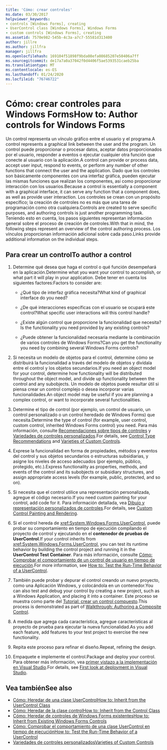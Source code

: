 ```yaml
---
title: 'Cómo: crear controles'
ms.date: 03/30/2017
helpviewer_keywords:
- controls [Windows Forms], creating
- UserControl class [Windows Forms], Windows Forms
- custom controls [Windows Forms], creating
ms.assetid: 7570e982-545b-4c3a-a7c7-55581d313400
author: jillre
ms.author: jillfra
manager: jillfra
ms.openlocfilehash: 169104f51898f9bda08efa08685207e50406a7ff
ms.sourcegitcommit: de17a7a0a37042f0d4406f5ae5393531caeb25ba
ms.translationtype: MT
ms.contentlocale: es-ES
ms.lasthandoff: 01/24/2020
ms.locfileid: "76746722"
---
```

# <a name="how-to-author-controls-for-windows-forms"></a><span data-ttu-id="e73b3-102">Cómo: crear controles para Windows Forms</span><span class="sxs-lookup"><span data-stu-id="e73b3-102">How to: Author controls for Windows Forms</span></span>

<span data-ttu-id="e73b3-103">Un control representa un vínculo gráfico entre el usuario y el programa.</span><span class="sxs-lookup"><span data-stu-id="e73b3-103">A control represents a graphical link between the user and the program.</span></span> <span data-ttu-id="e73b3-104">Un control puede proporcionar o procesar datos, aceptar datos proporcionados por el usuario, responder a eventos o ejecutar cualquier otra función que conecte al usuario con la aplicación.</span><span class="sxs-lookup"><span data-stu-id="e73b3-104">A control can provide or process data, accept user input, respond to events, or perform any number of other functions that connect the user and the application.</span></span> <span data-ttu-id="e73b3-105">Dado que los controles son básicamente componentes con una interfaz gráfica, pueden ejecutar las mismas funciones que realizan los componentes, así como proporcionar interacción con los usuarios.</span><span class="sxs-lookup"><span data-stu-id="e73b3-105">Because a control is essentially a component with a graphical interface, it can serve any function that a component does, as well as provide user interaction.</span></span> <span data-ttu-id="e73b3-106">Los controles se crean con un propósito específico; la creación de controles no es más que una tarea de programación como otra cualquiera.</span><span class="sxs-lookup"><span data-stu-id="e73b3-106">Controls are created to serve specific purposes, and authoring controls is just another programming task.</span></span> <span data-ttu-id="e73b3-107">Teniendo esto en cuenta, los pasos siguientes representan información general sobre el proceso de creación de controles.</span><span class="sxs-lookup"><span data-stu-id="e73b3-107">With that in mind, the following steps represent an overview of the control authoring process.</span></span> <span data-ttu-id="e73b3-108">Los vínculos proporcionan información adicional sobre cada paso.</span><span class="sxs-lookup"><span data-stu-id="e73b3-108">Links provide additional information on the individual steps.</span></span>

## <a name="to-author-a-control"></a><span data-ttu-id="e73b3-109">Para crear un control</span><span class="sxs-lookup"><span data-stu-id="e73b3-109">To author a control</span></span>

1. <span data-ttu-id="e73b3-110">Determine qué desea que haga el control o qué función desempeñará en la aplicación.</span><span class="sxs-lookup"><span data-stu-id="e73b3-110">Determine what you want your control to accomplish, or what part it will play in your application.</span></span> <span data-ttu-id="e73b3-111">Debe tener en cuenta los siguientes factores:</span><span class="sxs-lookup"><span data-stu-id="e73b3-111">Factors to consider are:</span></span>

    - <span data-ttu-id="e73b3-112">¿Qué tipo de interfaz gráfica necesita?</span><span class="sxs-lookup"><span data-stu-id="e73b3-112">What kind of graphical interface do you need?</span></span>

    - <span data-ttu-id="e73b3-113">¿De qué interacciones específicas con el usuario se ocupará este control?</span><span class="sxs-lookup"><span data-stu-id="e73b3-113">What specific user interactions will this control handle?</span></span>

    - <span data-ttu-id="e73b3-114">¿Existe algún control que proporcione la funcionalidad que necesita?</span><span class="sxs-lookup"><span data-stu-id="e73b3-114">Is the functionality you need provided by any existing controls?</span></span>

    - <span data-ttu-id="e73b3-115">¿Puede obtener la funcionalidad necesaria mediante la combinación de varios controles de Windows Forms?</span><span class="sxs-lookup"><span data-stu-id="e73b3-115">Can you get the functionality you need by combining several Windows Forms controls?</span></span>

2. <span data-ttu-id="e73b3-116">Si necesita un modelo de objetos para el control, determine cómo se distribuirá la funcionalidad a través del modelo de objetos y divídala entre el control y los objetos secundarios.</span><span class="sxs-lookup"><span data-stu-id="e73b3-116">If you need an object model for your control, determine how functionality will be distributed throughout the object model, and divide up functionality between the control and any subobjects.</span></span> <span data-ttu-id="e73b3-117">Un modelo de objetos puede resultar útil si piensa crear un control complejo o desea incorporar varias funcionalidades.</span><span class="sxs-lookup"><span data-stu-id="e73b3-117">An object model may be useful if you are planning a complex control, or want to incorporate several functionalities.</span></span>

3. <span data-ttu-id="e73b3-118">Determine el tipo de control (por ejemplo, un control de usuario, un control personalizado o un control heredado de Windows Forms) que necesita.</span><span class="sxs-lookup"><span data-stu-id="e73b3-118">Determine the type of control (for example, user control, custom control, inherited Windows Forms control) you need.</span></span> <span data-ttu-id="e73b3-119">Para más información, consulte [Recomendaciones sobre tipos de controles](control-type-recommendations.md) y [Variedades de controles personalizados](varieties-of-custom-controls.md).</span><span class="sxs-lookup"><span data-stu-id="e73b3-119">For details, see [Control Type Recommendations](control-type-recommendations.md) and [Varieties of Custom Controls](varieties-of-custom-controls.md).</span></span>

4. <span data-ttu-id="e73b3-120">Exprese la funcionalidad en forma de propiedades, métodos y eventos del control y sus objetos secundarios o estructuras subsidiarias, y asigne los niveles de acceso adecuados (por ejemplo, público, protegido, etc.).</span><span class="sxs-lookup"><span data-stu-id="e73b3-120">Express functionality as properties, methods, and events of the control and its subobjects or subsidiary structures, and assign appropriate access levels (for example, public, protected, and so on).</span></span>

5. <span data-ttu-id="e73b3-121">Si necesita que el control utilice una representación personalizada, agregue el código necesario.</span><span class="sxs-lookup"><span data-stu-id="e73b3-121">If you need custom painting for your control, add code for it.</span></span> <span data-ttu-id="e73b3-122">Para información detallada, vea [Dibujo y representación personalizados de controles](custom-control-painting-and-rendering.md).</span><span class="sxs-lookup"><span data-stu-id="e73b3-122">For details, see [Custom Control Painting and Rendering](custom-control-painting-and-rendering.md).</span></span>

6. <span data-ttu-id="e73b3-123">Si el control hereda de <xref:System.Windows.Forms.UserControl>, puede probar su comportamiento en tiempo de ejecución compilando el proyecto de control y ejecutando en el **contenedor de pruebas de UserControl**.</span><span class="sxs-lookup"><span data-stu-id="e73b3-123">If your control inherits from <xref:System.Windows.Forms.UserControl>, you can test its runtime behavior by building the control project and running it in the **UserControl Test Container**.</span></span> <span data-ttu-id="e73b3-124">Para más información, consulte [Cómo: Comprobar el comportamiento de un control de usuario en tiempo de ejecución](how-to-test-the-run-time-behavior-of-a-usercontrol.md).</span><span class="sxs-lookup"><span data-stu-id="e73b3-124">For more information, see [How to: Test the Run-Time Behavior of a UserControl](how-to-test-the-run-time-behavior-of-a-usercontrol.md).</span></span>

7. <span data-ttu-id="e73b3-125">También puede probar y depurar el control creando un nuevo proyecto, como una Aplicación Windows, y colocándola en un contenedor.</span><span class="sxs-lookup"><span data-stu-id="e73b3-125">You can also test and debug your control by creating a new project, such as a Windows Application, and placing it into a container.</span></span> <span data-ttu-id="e73b3-126">Este proceso se muestra como parte del [Tutorial: crear un control compuesto](walkthrough-authoring-a-composite-control-with-visual-csharp.md).</span><span class="sxs-lookup"><span data-stu-id="e73b3-126">This process is demonstrated as part of [Walkthrough: Authoring a Composite Control](walkthrough-authoring-a-composite-control-with-visual-csharp.md).</span></span>

8. <span data-ttu-id="e73b3-127">A medida que agrega cada característica, agregue características al proyecto de prueba para ejecutar la nueva funcionalidad.</span><span class="sxs-lookup"><span data-stu-id="e73b3-127">As you add each feature, add features to your test project to exercise the new functionality.</span></span>

9. <span data-ttu-id="e73b3-128">Repita este proceso para refinar el diseño.</span><span class="sxs-lookup"><span data-stu-id="e73b3-128">Repeat, refining the design.</span></span>

10. <span data-ttu-id="e73b3-129">Empaquete e implemente el control.</span><span class="sxs-lookup"><span data-stu-id="e73b3-129">Package and deploy your control.</span></span> <span data-ttu-id="e73b3-130">Para obtener más información, vea [primer vistazo a la implementación en Visual Studio](/visualstudio/deployment/deploying-applications-services-and-components).</span><span class="sxs-lookup"><span data-stu-id="e73b3-130">For details, see [First look at deployment in Visual Studio](/visualstudio/deployment/deploying-applications-services-and-components).</span></span>

## <a name="see-also"></a><span data-ttu-id="e73b3-131">Vea también</span><span class="sxs-lookup"><span data-stu-id="e73b3-131">See also</span></span>

- [<span data-ttu-id="e73b3-132">Cómo: Heredar de una clase UserControl</span><span class="sxs-lookup"><span data-stu-id="e73b3-132">How to: Inherit from the UserControl Class</span></span>](how-to-inherit-from-the-usercontrol-class.md)
- [<span data-ttu-id="e73b3-133">Cómo: Heredar de la clase control</span><span class="sxs-lookup"><span data-stu-id="e73b3-133">How to: Inherit from the Control Class</span></span>](how-to-inherit-from-the-control-class.md)
- [<span data-ttu-id="e73b3-134">Cómo: Heredar de controles de Windows Forms existentes</span><span class="sxs-lookup"><span data-stu-id="e73b3-134">How to: Inherit from Existing Windows Forms Controls</span></span>](how-to-inherit-from-existing-windows-forms-controls.md)
- [<span data-ttu-id="e73b3-135">Cómo: Comprobar el comportamiento de una clase UserControl en tiempo de ejecución</span><span class="sxs-lookup"><span data-stu-id="e73b3-135">How to: Test the Run-Time Behavior of a UserControl</span></span>](how-to-test-the-run-time-behavior-of-a-usercontrol.md)
- [<span data-ttu-id="e73b3-136">Variedades de controles personalizados</span><span class="sxs-lookup"><span data-stu-id="e73b3-136">Varieties of Custom Controls</span></span>](varieties-of-custom-controls.md)
